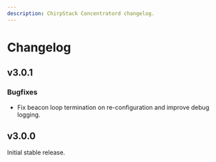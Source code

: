 ```yaml
---
description: ChirpStack Concentratord changelog.
---
```


# Changelog

## v3.0.1

### Bugfixes

* Fix beacon loop termination on re-configuration and improve debug logging.

## v3.0.0

Initial stable release.
